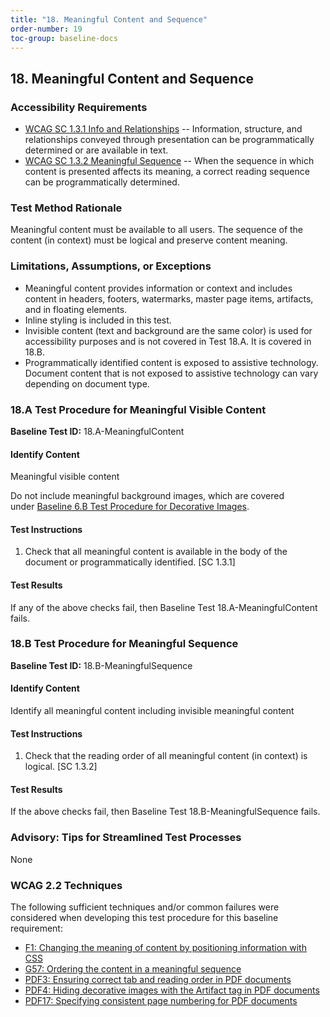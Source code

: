 ```yaml
---
title: "18. Meaningful Content and Sequence"
order-number: 19
toc-group: baseline-docs
---
```


## 18. Meaningful Content and Sequence

### Accessibility Requirements

-   [WCAG SC 1.3.1 Info and Relationships](https://www.w3.org/WAI/WCAG22/Understanding/info-and-relationships.html) -- Information, structure, and relationships conveyed through presentation can be programmatically determined or are available in text.
-   [WCAG SC 1.3.2 Meaningful Sequence](https://www.w3.org/WAI/WCAG22/Understanding/meaningful-sequence) -- When the sequence in which content is presented affects its meaning, a correct reading sequence can be programmatically determined.

### Test Method Rationale

Meaningful content must be available to all users. The sequence of the content (in context) must be logical and preserve content meaning.

### Limitations, Assumptions, or Exceptions

-   Meaningful content provides information or context and includes content in headers, footers, watermarks, master page items, artifacts, and in floating elements.
-   Inline styling is included in this test.
-   Invisible content (text and background are the same color) is used for accessibility purposes and is not covered in Test 18.A. It is covered in 18.B.
-   Programmatically identified content is exposed to assistive technology. Document content that is not exposed to assistive technology can vary depending on document type.

### 18.A Test Procedure for Meaningful Visible Content

**Baseline Test ID:** 18.A-MeaningfulContent

#### Identify Content

<p id="d18aIC">Meaningful visible content</p>

Do not include meaningful background images, which are covered under [Baseline 6.B Test Procedure for Decorative Images](#6b-test-procedure-for-images-with-an-empty-text-alternative).

#### Test Instructions

<ol id="d18aTI">
    <li id="d18aTI-1">Check that all meaningful content is available in the body of the document or programmatically identified. [SC 1.3.1]</li>
</ol>

#### Test Results

<p id="d18aTR">If any of the above checks fail, then Baseline Test 18.A-MeaningfulContent fails.</p>

### 18.B Test Procedure for Meaningful Sequence

**Baseline Test ID:** 18.B-MeaningfulSequence

#### Identify Content

<p id="d18bIC">Identify all meaningful content including invisible meaningful content</p>

#### Test Instructions

<ol id="d18bTI">
    <li id="d18bTI-1">Check that the reading order of all meaningful content (in context) is logical. [SC 1.3.2]</li>
</ol>

#### Test Results

<p id="d18bTR">If the above checks fail, then Baseline Test 18.B-MeaningfulSequence fails.</p>

### Advisory: Tips for Streamlined Test Processes

<p id="d18Advisory">None</p>

### WCAG 2.2 Techniques

The following sufficient techniques and/or common failures were considered when developing this test procedure for this baseline requirement:

-   [F1: Changing the meaning of content by positioning information with CSS](https://www.w3.org/WAI/WCAG22/Techniques/failures/F1)
-   [G57: Ordering the content in a meaningful sequence](https://www.w3.org/WAI/WCAG22/Techniques/general/G57)
-   [PDF3: Ensuring correct tab and reading order in PDF documents](https://www.w3.org/WAI/WCAG22/Techniques/pdf/PDF3)
-   [PDF4: Hiding decorative images with the Artifact tag in PDF documents](https://www.w3.org/WAI/WCAG22/Techniques/pdf/PDF4)
-   [PDF17: Specifying consistent page numbering for PDF documents](https://www.w3.org/WAI/WCAG22/Techniques/pdf/PDF17)